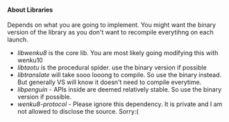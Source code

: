 #### About Libraries
Depends on what you are going to implement. You might want the binary version of the library as you don't want to recompile everytihng on each launch.
- *libwenku8* is the core lib. You are most likely going modifying this with wenku10
- *libtaotu* is the procedural spider. use the binary version if possible
- *libtranslate* will take sooo looong to compile. So use the binary instead. But generally VS will know it doesn't need to compile everytime.
- *libpenguin* - APIs inside are deemed relatively stable. So use the binary version if possible.
- *wenku8-protocol* - Please ignore this dependency. It is private and I am not allowed to disclose the source. Sorry:(
